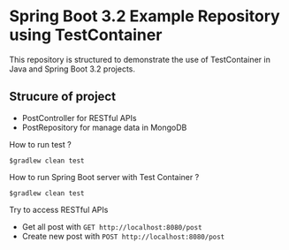 # Spring Boot 3.2 Example Repository using TestContainer
This repository is structured to demonstrate the use of TestContainer in Java and Spring Boot 3.2 projects.

## Strucure of project
* PostController for RESTful APIs
* PostRepository for manage data in MongoDB

How to run test ?
```
$gradlew clean test
```

How to run Spring Boot server with Test Container ?
```
$gradlew clean test
```
Try to access RESTful APIs
* Get all post with `GET http://localhost:8080/post`
* Create new post with `POST http://localhost:8080/post`